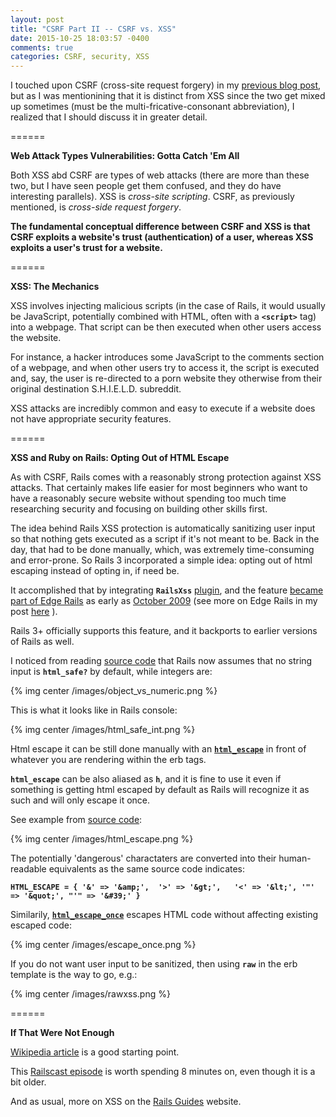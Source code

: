 ```yaml
---
layout: post
title: "CSRF Part II -- CSRF vs. XSS"
date: 2015-10-25 18:03:57 -0400
comments: true
categories: CSRF, security, XSS
---
```


I touched upon CSRF (cross-site request forgery) in my [previous blog post](http://annaershova.github.io/blog/2015/10/25/whats-csrf-and-what-exactly-are-we-are-protecting-from-forgery-in-controllers/), but as I was mentionining that it is distinct from XSS since the two get mixed up sometimes (must be the multi-fricative-consonant abbreviation), I realized that I should discuss it in greater detail.

======

**Web Attack Types Vulnerabilities: Gotta Catch 'Em All**

Both XSS abd CSRF are types of web attacks (there are more than these two, but I have seen people get them confused, and they do have interesting parallels). XSS is *cross-site scripting*. CSRF, as previously mentioned, is *cross-side request forgery*.

**The fundamental conceptual difference between CSRF and XSS is that CSRF exploits a website's trust (authentication) of a user, whereas XSS exploits a user's trust for a website.**

======

**XSS: The Mechanics**

XSS involves injecting malicious scripts (in the case of Rails, it would usually be JavaScript, potentially combined with HTML, often with a **`<script>`** tag) into a webpage. That script can be then executed when other users access the website. 

For instance, a hacker introduces some JavaScript to the comments section of a webpage, and when other users try to access it, the script is executed and, say, the user is re-directed to a porn website they otherwise from their original destination S.H.I.E.L.D. subreddit.

XSS attacks are incredibly common and easy to execute if a website does not have appropriate security features.

======

**XSS and Ruby on Rails: Opting Out of HTML Escape**

As with CSRF, Rails comes with a reasonably strong protection against XSS attacks. That certainly makes life easier for most beginners who want to have a reasonably secure website without spending too much time researching security and focusing on building other skills first.

The idea behind Rails XSS protection is automatically sanitizing user input so that nothing gets executed as a script if it's not meant to be. Back in the day, that had to be done manually, which, was extremely time-consuming and error-prone. So Rails 3 incorporated a simple idea: opting out of html escaping instead of opting in, if need be.

It accomplished that by integrating **`RailsXss`** [plugin](https://github.com/rails/rails_xss), and the feature [became part of Edge Rails](https://github.com/rails/rails/commit/9415935902f120a9bac0bfce7129725a0db38ed3) as early as [October 2009](http://weblog.rubyonrails.org/2009/10/12/what-s-new-in-edge-rails/) (see more on Edge Rails in my post [here](http://annaershova.github.io/blog/2015/10/11/running-edge-rails-living-dangerously/) ). 

Rails 3+ officially supports this feature, and it backports to earlier versions of Rails as well.

I noticed from reading [source code](https://github.com/rails/rails/blob/4-2-stable/activesupport/lib/active_support/core_ext/string/output_safety.rb) that Rails now assumes that no string input is **`html_safe?`** by default, while integers are:

{% img center /images/object_vs_numeric.png %}

This is what it looks like in Rails console:

{% img center /images/html_safe_int.png %}

Html escape it can be still done manually with an [**`html_escape`**](http://api.rubyonrails.org/classes/ERB/Util.html#method-c-html_escape) in front of whatever you are rendering within the erb tags. 

**`html_escape`** can be also aliased as **`h`**, and it is fine to use it even if something is getting html escaped by default as Rails will recognize it as such and will only escape it once.

See example from [source code](https://github.com/rails/rails/blob/4-2-stable/activesupport/lib/active_support/core_ext/string/output_safety.rb):

{% img center /images/html_escape.png %}

The potentially 'dangerous' charactaters are converted into their human-readable equivalents as the same source code indicates:

**`HTML_ESCAPE = { '&' => '&amp;',  '>' => '&gt;',   '<' => '&lt;', '"' => '&quot;', "'" => '&#39;' }`**

Similarily, [**`html_escape_once`**](https://github.com/rails/rails/blob/4-2-stable/activesupport/lib/active_support/core_ext/string/output_safety.rb) escapes HTML code without affecting existing escaped code:

{% img center /images/escape_once.png %}

If you do not want user input to be sanitized, then using **`raw`** in the erb template is the way to go, e.g.:

{% img center /images/rawxss.png %}

======

**If That Were Not Enough**

[Wikipedia article](https://en.wikipedia.org/wiki/Cross-site_scripting) is a good starting point.

This [Railscast episode](http://railscasts.com/episodes/204-xss-protection-in-rails-3?autoplay=true) is worth spending 8 minutes on, even though it is a bit older.

And as usual, more on XSS on the [Rails Guides](http://guides.rubyonrails.org/security.html#cross-site-scripting-xss) website.